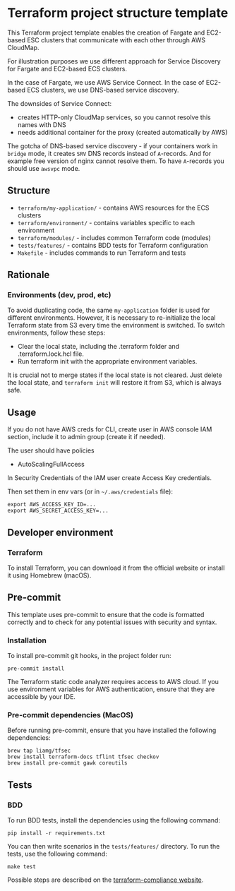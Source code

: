 # Terraform project structure template

This Terraform project template enables the creation of Fargate and EC2-based ESC clusters 
that communicate with each other through AWS CloudMap.

For illustration purposes we use different approach for Service Discovery for Fargate and EC2-based ECS clusters.

In the case of Fargate, we use AWS Service Connect.
In the case of EC2-based ECS clusters, we use DNS-based service discovery.

The downsides of Service Connect:
* creates HTTP-only CloudMap services, so you cannot resolve this names with DNS
* needs additional container for the proxy (created automatically by AWS)

The gotcha of DNS-based service discovery - if your containers work in `bridge` mode, it
creates `SRV` DNS records instead of `A`-records.
And for example free version of nginx cannot resolve them.
To have `A`-records you should use `awsvpc` mode.

## Structure

* `terraform/my-application/` - contains AWS resources for the ECS clusters
* `terraform/environment/` - contains variables specific to each environment
* `terraform/modules/` - includes common Terraform code (modules)
* `tests/features/` - contains BDD tests for Terraform configuration
* `Makefile` - includes commands to run Terraform and tests

## Rationale

### Environments (dev, prod, etc)

To avoid duplicating code, the same `my-application` folder is used for different environments. 
However, it is necessary to re-initialize the local Terraform state from S3 every time the environment is switched. 
To switch environments, follow these steps:

* Clear the local state, including the .terraform folder and .terraform.lock.hcl file.
* Run terraform init with the appropriate environment variables.

It is crucial not to merge states if the local state is not cleared. Just delete the local state, 
and `terraform init` will restore it from S3, which is always safe.

## Usage

If you do not have AWS creds for CLI, create user in AWS console IAM section, 
include it to admin group (create it if needed). 

The user should have policies
* AutoScalingFullAccess

In Security Credentials of the IAM user create Access Key credentials.

Then set them in env vars (or in `~/.aws/credentials` file):

    export AWS_ACCESS_KEY_ID=...
    export AWS_SECRET_ACCESS_KEY=...

## Developer environment

### Terraform

To install Terraform, you can download it from the official website or install it using Homebrew (macOS).

## Pre-commit

This template uses pre-commit to ensure that the code is formatted correctly and to check for any potential issues with security and syntax.

### Installation

To install pre-commit git hooks, in the project folder run:

    pre-commit install

The Terraform static code analyzer requires access to AWS cloud. 
If you use environment variables for AWS authentication, ensure that they are accessible by your IDE.

### Pre-commit dependencies (MacOS)

Before running pre-commit, ensure that you have installed the following dependencies:

    brew tap liamg/tfsec
    brew install terraform-docs tflint tfsec checkov
    brew install pre-commit gawk coreutils

## Tests

### BDD
To run BDD tests, install the dependencies using the following command:

    pip install -r requirements.txt

You can then write scenarios in the `tests/features/` directory. To run the tests, use the following command:

    make test

Possible steps are described on the [terraform-compliance website](https://terraform-compliance.com/pages/Examples/).
